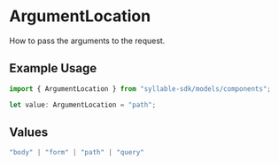 # ArgumentLocation

How to pass the arguments to the request.

## Example Usage

```typescript
import { ArgumentLocation } from "syllable-sdk/models/components";

let value: ArgumentLocation = "path";
```

## Values

```typescript
"body" | "form" | "path" | "query"
```
